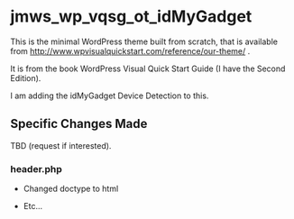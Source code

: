 # jmws_wp_vqsg_ot_idMyGadget

This is the minimal WordPress theme built from scratch, that is available from http://www.wpvisualquickstart.com/reference/our-theme/ .

It is from the book WordPress Visual Quick Start Guide (I have the Second Edition).

I am adding the idMyGadget Device Detection to this.

## Specific Changes Made

TBD (request if interested).

### header.php

* Changed doctype to html

* Etc...



